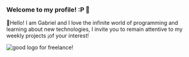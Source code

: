 ### Welcome to my profile! :P 👋

👋Hello! I am Gabriel and I love the infinite world of programming and learning about new technologies, I invite you to remain attentive to my weekly projects ¡of your interest!

<img src="/documents/freelance_logo.png" alt="good logo for freelance!"/>
<!--
**dewrygabrielp/dewrygabrielp** is a ✨ _special_ ✨ repository because its `README.md` (this file) appears on your GitHub profile.

Here are some ideas to get you started:

- 🔭 I’m currently working on ...
- 🌱 I’m currently learning ...
- 👯 I’m looking to collaborate on ...
- 🤔 I’m looking for help with ...
- 💬 Ask me about ...
- 📫 How to reach me: ...
- 😄 Pronouns: ...
- ⚡ Fun fact: ...
-->
